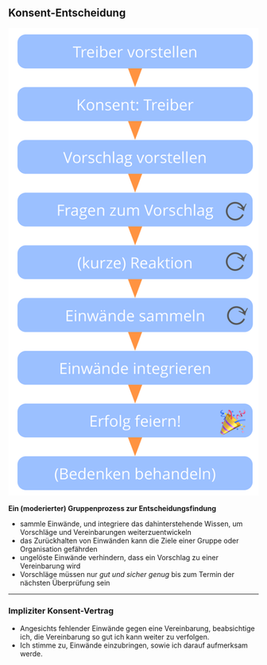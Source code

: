 ## Konsent-Entscheidung

![right,fit](img/agreements/cdm-condensed.png)

**Ein (moderierter) Gruppenprozess zur Entscheidungsfindung**

- sammle Einwände, und integriere das dahinterstehende Wissen, um Vorschläge und Vereinbarungen weiterzuentwickeln
- das Zurückhalten von Einwänden kann die Ziele einer Gruppe oder Organisation gefährden
- ungelöste Einwände verhindern, dass ein Vorschlag zu einer Vereinbarung wird
- Vorschläge müssen nur *gut und sicher genug* bis zum Termin der nächsten Überprüfung sein

* * *

### Impliziter Konsent-Vertrag

- Angesichts fehlender Einwände gegen eine Vereinbarung, beabsichtige ich, die Vereinbarung so gut ich kann weiter zu verfolgen.
- Ich stimme zu, Einwände einzubringen, sowie ich darauf aufmerksam werde.